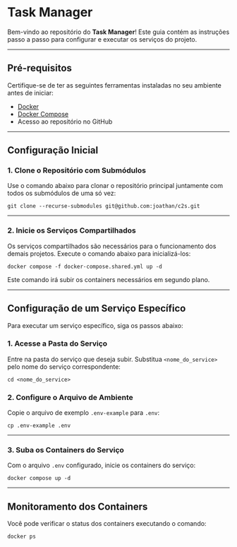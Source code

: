 # Task Manager

Bem-vindo ao repositório do **Task Manager**! Este guia contém as instruções passo a passo para configurar e executar os serviços do projeto.

---

## Pré-requisitos

Certifique-se de ter as seguintes ferramentas instaladas no seu ambiente antes de iniciar:
- [Docker](https://www.docker.com/)
- [Docker Compose](https://docs.docker.com/compose/)
- Acesso ao repositório no GitHub

---

## Configuração Inicial

### 1. Clone o Repositório com Submódulos

Use o comando abaixo para clonar o repositório principal juntamente com todos os submódulos de uma só vez:

```shell
git clone --recurse-submodules git@github.com:joathan/c2s.git
```

---

### 2. Inicie os Serviços Compartilhados

Os serviços compartilhados são necessários para o funcionamento dos demais projetos. Execute o comando abaixo para inicializá-los:

```shell
docker compose -f docker-compose.shared.yml up -d
```

Este comando irá subir os containers necessários em segundo plano.

---

## Configuração de um Serviço Específico

Para executar um serviço específico, siga os passos abaixo:

### 1. Acesse a Pasta do Serviço

Entre na pasta do serviço que deseja subir. Substitua `<nome_do_service>` pelo nome do serviço correspondente:

```shell
cd <nome_do_service>
```

### 2. Configure o Arquivo de Ambiente

Copie o arquivo de exemplo `.env-example` para `.env`:

```shell
cp .env-example .env
```

---

### 3. Suba os Containers do Serviço

Com o arquivo `.env` configurado, inicie os containers do serviço:

```shell
docker compose up -d
```

---

## Monitoramento dos Containers

Você pode verificar o status dos containers executando o comando:

```shell
docker ps
```
